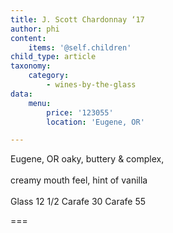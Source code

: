 ```yaml
---
title: J. Scott Chardonnay ‘17
author: phi
content:
    items: '@self.children'
child_type: article
taxonomy:
    category:
        - wines-by-the-glass
data:
    menu:
        price: '123055'
        location: 'Eugene, OR'

---
```


<span class="loc">Eugene, OR</span> oaky, buttery &          complex,<br></br>          creamy mouth feel, hint of vanilla<br></br>          Glass <span class="price">12</span> 1/2 Carafe <span class="price">30</span> Carafe <span class="price">55</span>

===


